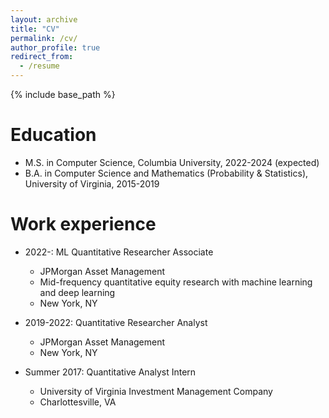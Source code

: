 ```yaml
---
layout: archive
title: "CV"
permalink: /cv/
author_profile: true
redirect_from:
  - /resume
---
```


{% include base_path %}

Education
======
* M.S. in Computer Science, Columbia University, 2022-2024 (expected)
* B.A. in Computer Science and Mathematics (Probability & Statistics), University of Virginia, 2015-2019

Work experience
======
* 2022-: ML Quantitative Researcher Associate
  * JPMorgan Asset Management
  * Mid-frequency quantitative equity research with machine learning and deep learning
  * New York, NY

* 2019-2022: Quantitative Researcher Analyst
  * JPMorgan Asset Management
  * New York, NY

* Summer 2017: Quantitative Analyst Intern
  * University of Virginia Investment Management Company
  * Charlottesville, VA
  
<!-- Skills
======
* Skill 1
* Skill 2
  * Sub-skill 2.1
  * Sub-skill 2.2
  * Sub-skill 2.3
* Skill 3

Publications
======
  <ul>{% for post in site.publications %}
    {% include archive-single-cv.html %}
  {% endfor %}</ul>
  
Talks
======
  <ul>{% for post in site.talks %}
    {% include archive-single-talk-cv.html %}
  {% endfor %}</ul>
  
Teaching
======
  <ul>{% for post in site.teaching %}
    {% include archive-single-cv.html %}
  {% endfor %}</ul>
  
Service and leadership
======
* Currently signed in to 43 different slack teams -->
